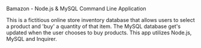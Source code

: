 Bamazon - Node.js & MySQL Command Line Application

This is a fictitious online store inventory database that allows users to select a product and 'buy' a quantity of that item. The MySQL database get's updated when the user chooses to buy products. This app utilizes Node.js, MySQL and Inquirer.
